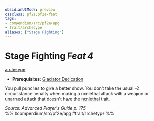 ```yaml
---
obsidianUIMode: preview
cssclass: pf2e,pf2e-feat
tags:
- compendium/src/pf2e/apg
- trait/archetype
aliases: ["Stage Fighting"]
---
```

# Stage Fighting  *Feat 4*  
[archetype](../../rules/traits/archetype.md)  

- **Prerequisites**: [Gladiator Dedication](gladiator-dedication-apg.md)

You pull punches to give a better show. You don't take the usual –2 circumstance penalty when making a nonlethal attack with a weapon or unarmed attack that doesn't have the [nonlethal](../../rules/traits/nonlethal.md) trait.

*Source: Advanced Player's Guide p. 175*  
%% #compendium/src/pf2e/apg #trait/archetype %%